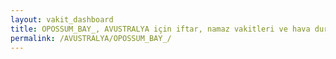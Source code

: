 ```yaml
---
layout: vakit_dashboard
title: OPOSSUM_BAY_, AVUSTRALYA için iftar, namaz vakitleri ve hava durumu - ilçe/eyalet seç
permalink: /AVUSTRALYA/OPOSSUM_BAY_/
---
```


<script type="text/javascript">
  var GLOBAL_COUNTRY = 'AVUSTRALYA';
  var GLOBAL_CITY = 'OPOSSUM_BAY_';
  var GLOBAL_STATE = '';
  var lat = 72;
  var lon = 21;
</script>
